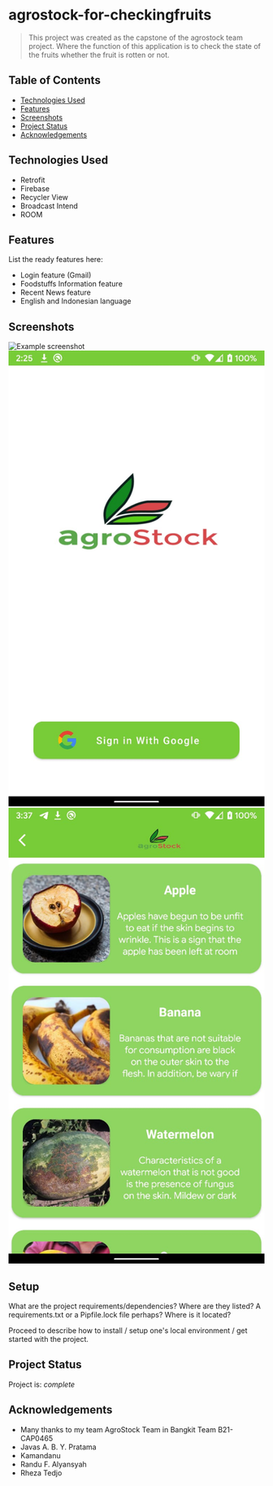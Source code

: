 # agrostock-for-checkingfruits
> This project was created as the capstone of the agrostock team project. Where the function of this application is to check the state of the fruits
whether the fruit is rotten or not.

## Table of Contents
* [Technologies Used](#technologies-used)
* [Features](#features)
* [Screenshots](#screenshots)
* [Project Status](#project-status)
* [Acknowledgements](#acknowledgements)
<!-- * [License](#license) -->


## Technologies Used
- Retrofit 
- Firebase 
- Recycler View 
- Broadcast Intend
- ROOM


## Features
List the ready features here:
- Login feature (Gmail)
- Foodstuffs Information feature
- Recent News feature
- English and Indonesian language


## Screenshots
![Example screenshot](./app/src/main/res/drawable/ss1.jpeg)![Example screenshot](./app/src/main/res/drawable/ss2.jpeg)![Example screenshot](./app/src/main/res/drawable/ss3.jpeg)



## Setup
What are the project requirements/dependencies? Where are they listed? A requirements.txt or a Pipfile.lock file perhaps? Where is it located?

Proceed to describe how to install / setup one's local environment / get started with the project.


## Project Status
Project is: _complete_ 


## Acknowledgements
- Many thanks to my team AgroStock Team in Bangkit Team B21-CAP0465
- Javas A. B. Y. Pratama
- Kamandanu
- Randu F. Alyansyah
- Rheza Tedjo

<!----------------------------------------------------------------------------------->
